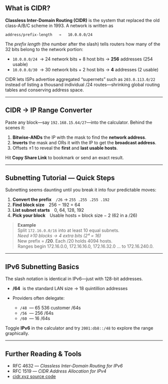 ## What is CIDR?

**Classless Inter-Domain Routing (CIDR)** is the system that replaced the old class-A/B/C scheme in 1993.
A network is written as

```
address/prefix-length   →   10.0.0.0/24
```

The *prefix length* (the number after the slash) tells routers how many of the 32 bits belong to the network portion:

* `10.0.0.0/24`  → 24 network bits + 8 host bits → **256** addresses (254 usable)
* `10.0.0.0/30`  → 30 network bits + 2 host bits → **4** addresses (2 usable)

CIDR lets ISPs advertise aggregated “supernets” such as `203.0.113.0/22` instead of listing a thousand individual /24 routes—shrinking global routing tables and conserving address space.

---

## CIDR → IP Range Converter

Paste any block—say `192.168.15.64/27`—into the calculator. Behind the scenes it:

1. **Bitwise-ANDs** the IP with the mask to find the **network address**.
2. **Inverts** the mask and ORs it with the IP to get the **broadcast address**.
3. Offsets ±1 to reveal the **first** and **last usable hosts**.

Hit **Copy Share Link** to bookmark or send an exact result.

---

## Subnetting Tutorial — Quick Steps

Subnetting seems daunting until you break it into four predictable moves:

1. **Convert the prefix** `/26` → `255 .255 .255 .192`
2. **Find block size** 256 − 192 = 64
3. **List subnet starts** 0, 64, 128, 192
4. **Pick your block** Usable hosts = block size − 2 (62 in a /26)

> **Example**  
> Split `172.16.0.0/16` into at least 10 equal subnets.  
> *Need ≥10 blocks → 4 extra bits (2⁴ = 16)*  
> New prefix = **/20**. Each /20 holds 4094 hosts.  
> Ranges begin 172.16.0.0, 172.16.16.0, 172.16.32.0 … to 172.16.240.0.

---

## IPv6 Subnetting Basics

The slash notation is identical in IPv6—just with 128-bit addresses.

* **/64**  is the standard LAN size → 18 quintillion addresses
* Providers often delegate:

  * `/48`  — 65 536 customer /64s
  * `/56`  — 256 /64s
  * `/60`  — 16 /64s

Toggle **IPv6** in the calculator and try `2001:db8::/48` to explore the range graphically.

---

## Further Reading & Tools

* RFC 4632 — *Classless Inter-Domain Routing for IPv6*
* RFC 1519 — *CIDR Address Allocation for IPv4*
* [cidr.xyz source code](https://github.com/yuvadm/cidr.xyz)
